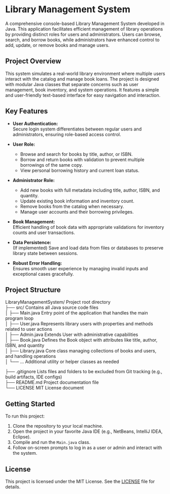 # Library Management System

A comprehensive console-based Library Management System developed in Java. This application facilitates efficient management of library operations by providing distinct roles for users and administrators. Users can browse, search, and borrow books, while administrators have enhanced control to add, update, or remove books and manage users.

## Project Overview

This system simulates a real-world library environment where multiple users interact with the catalog and manage book loans. The project is designed with modular Java classes that separate concerns such as user management, book inventory, and system operations. It features a simple and user-friendly text-based interface for easy navigation and interaction.

## Key Features

- **User Authentication:**  
  Secure login system differentiates between regular users and administrators, ensuring role-based access control.

- **User Role:**  
  - Browse and search for books by title, author, or ISBN.  
  - Borrow and return books with validation to prevent multiple borrowings of the same copy.  
  - View personal borrowing history and current loan status.

- **Administrator Role:**  
  - Add new books with full metadata including title, author, ISBN, and quantity.  
  - Update existing book information and inventory count.  
  - Remove books from the catalog when necessary.  
  - Manage user accounts and their borrowing privileges.  

- **Book Management:**  
  Efficient handling of book data with appropriate validations for inventory counts and user transactions.

- **Data Persistence:**  
  (If implemented) Save and load data from files or databases to preserve library state between sessions.

- **Robust Error Handling:**  
  Ensures smooth user experience by managing invalid inputs and exceptional cases gracefully.

## Project Structure

LibraryManagementSystem/            Project root directory  
├── src/                          Contains all Java source code files  
│   ├── Main.java                 Entry point of the application that handles the main program loop  
│   ├── User.java                 Represents library users with properties and methods related to user actions  
│   ├── Admin.java                Extends User with administrative capabilities  
│   ├── Book.java                 Defines the Book object with attributes like title, author, ISBN, and quantity  
│   ├── Library.java              Core class managing collections of books and users, and handling operations  
│   └── ...                      Additional utility or helper classes as needed  

├── .gitignore                   Lists files and folders to be excluded from Git tracking (e.g., build artifacts, IDE configs)  
├── README.md                    Project documentation file  
└── LICENSE                     MIT License document  

## Getting Started

To run this project:

1. Clone the repository to your local machine.
2. Open the project in your favorite Java IDE (e.g., NetBeans, IntelliJ IDEA, Eclipse).
3. Compile and run the `Main.java` class.
4. Follow on-screen prompts to log in as a user or admin and interact with the system.

## License

This project is licensed under the MIT License. See the [LICENSE](LICENSE) file for details.
